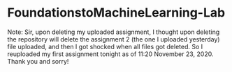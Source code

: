 # FoundationstoMachineLearning-Lab

Note:
Sir, upon deleting my uploaded assignment, I thought upon deleting the repository will delete the assignment 2 (the one I uploaded yesterday) file uploaded, and then I got shocked when all files got deleted.
So I reuploaded my first assignment tonight as of 11:20 November 23, 2020. 
Thank you and sorry!
